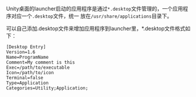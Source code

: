 Unity桌面的launcher启动的应用程序是通过`*.desktop`文件管理的，一个应用程序对应一个`.desktop`文件，统一
放在`/usr/share/applications`目录下。

可以自己添加.desktop文件来增加应用程序到launcher里，*.desktop文件格式如下：

```
[Desktop Entry]
Version=1.6
Name=ProgramName
Comment=My comment is this
Exec=/path/to/executable
Icon=/path/to/icon
Terminal=false
Type=Application
Categories=Utility;Application;
```